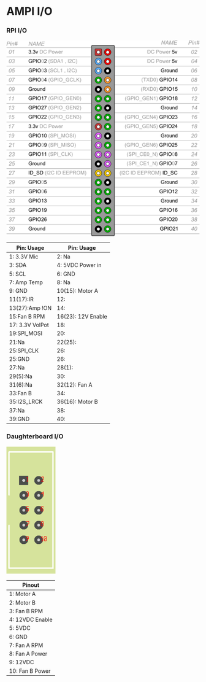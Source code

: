 # AMPI I/O
### RPI I/O

![Daughterboard I/O](https://github.com/Stefanlarsson95/AMPI/blob/master/hardware/RasPiB-GPIO.png)

Pin:  Usage | Pin:  Usage
------------- | ------------- 
1: 3.3V Mic|2: Na|
3: SDA|4: 5VDC Power in|
5: SCL|6: GND|
7: Amp Temp|8: Na|
9: GND|10(15): Motor A |
11(17):IR |12:|
13(27):Amp !ON|14:|
15:Fan B RPM|16(23): 12V Enable|
17: 3.3V VolPot|18:|
19:SPI_MOSI|20:|
21:Na|22(25):|
25:SPI_CLK|26:|
25:GND|26:|
27:Na|28(1):|
29(5):Na|30:|
31(6):Na|32(12): Fan A|
33:Fan B|34:|
35:I2S_LRCK|36(16): Motor B|
37:Na|38:|
39:GND|40:|

### Daughterboard I/O

![Daughterboard I/O](https://github.com/Stefanlarsson95/AMPI/blob/master/hardware/IDC_HEADER_10-1.png)

Pinout  | 
------------- | 
1: Motor A |
2: Motor B | 
3: Fan B RPM |
4: 12VDC Enable |
5: 5VDC |
6: GND | 
7: Fan A RPM  | 
8: Fan A Power |
9: 12VDC |
10: Fan B Power |